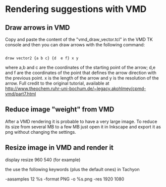 # Rendering suggestions with VMD

## Draw arrows in VMD 
Copy and paste the content of the "vmd_draw_vector.tcl" in the VMD TK console and then you can draw arrows with the following command:
```

draw vector2 {a b c} {d  e f} x y

```
where a,b and c are the coordinates of the starting point of the arrow; d,e and f are the coordinates of the point that defines the arrow direction with the previous point. x is the length of the arrow and y is the resolution of the arrow. Full credit to the original tutorial, available at http://www.theochem.ruhr-uni-bochum.de/~legacy.akohlmey/cpmd-vmd/part7.html

## Reduce image "weight" from VMD

After a VMD rendering it is probable to have a very large image. To reduce its size from several MB to a few MB just open it in Inkscape and export it as png without changing the settings.


## Resize image in VMD and render it 
display resize 960 540 (for example)

the use the following keywords (plus the default ones) in Tachyon  

-aasamples 12 %s -format PNG -o %s.png  -res 1920 1080
